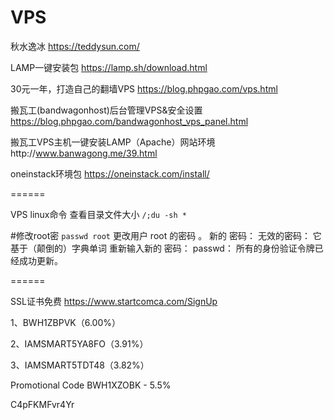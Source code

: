 # VPS


秋水逸冰 https://teddysun.com/ 

LAMP一键安装包 https://lamp.sh/download.html 

30元一年，打造自己的翻墙VPS https://blog.phpgao.com/vps.html

搬瓦工(bandwagonhost)后台管理VPS&安全设置 https://blog.phpgao.com/bandwagonhost_vps_panel.html


搬瓦工VPS主机一键安装LAMP（Apache）网站环境http://www.banwagong.me/39.html

oneinstack环境包 https://oneinstack.com/install/


======

VPS linux命令
查看目录文件大小 ```/;du -sh * ```


#修改root密
```passwd root```
更改用户 root 的密码 。
新的 密码：
无效的密码： 它基于（颠倒的）字典单词
重新输入新的 密码：
passwd： 所有的身份验证令牌已经成功更新。

======

SSL证书免费 https://www.startcomca.com/SignUp


1、BWH1ZBPVK（6.00%）

2、IAMSMART5YA8FO（3.91%）

3、IAMSMART5TDT48（3.82%）



 Promotional Code BWH1XZOBK - 5.5% 



C4pFKMFvr4Yr

